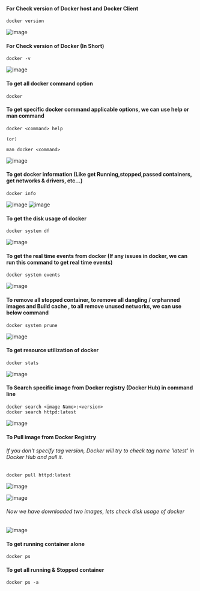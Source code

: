 #### For Check version of Docker host and Docker Client
```
docker version
```
![image](https://github.com/mahendran-indiabees/MyScripts/assets/96326288/aa6408af-87e1-4ddf-ab00-e3eb793fcbfe)

#### For Check version of Docker (In Short)
```
docker -v
```
![image](https://github.com/mahendran-indiabees/MyScripts/assets/96326288/d61f8143-ef8e-432c-b9bf-faf537e27319)

#### To get all docker command option 
```
docker
```
#### To get specific docker command applicable options, we can  use help or man command
```
docker <command> help

(or)

man docker <command>
```
![image](https://github.com/mahendran-indiabees/MyScripts/assets/96326288/5aff9688-a49f-453c-a04c-3f9a0d7c20c6)

#### To get docker information (Like get Running,stopped,passed containers, get networks & drivers, etc...)
```
docker info
```
![image](https://github.com/mahendran-indiabees/MyScripts/assets/96326288/7679cc2b-0205-462a-8bfd-23e0d9fcc545)
![image](https://github.com/mahendran-indiabees/MyScripts/assets/96326288/9796befc-bba8-4c05-9de1-4e4c42c251eb)

#### To get the disk usage of docker
```
docker system df
```
![image](https://github.com/mahendran-indiabees/MyScripts/assets/96326288/35bed768-85ed-4eb0-8f6e-fa871424a73c)

#### To get the real time events from docker (If any issues in docker, we can run this command to get real time events)
```
docker system events
```
![image](https://github.com/mahendran-indiabees/MyScripts/assets/96326288/11f38ed4-67dd-4fc9-8fd7-dac0071a39d3)

#### To remove all stopped container, to remove all dangling / orphanned images and Build cache , to all remove unused networks, we can use below command
```
docker system prune
```
![image](https://github.com/mahendran-indiabees/MyScripts/assets/96326288/4225fe34-699d-4dcc-a2b8-4bcfee485000)

#### To get resource utilization of docker
```
docker stats
```
![image](https://github.com/mahendran-indiabees/MyScripts/assets/96326288/fa0d5658-1381-4318-a085-57d6e3600630)

#### To Search specific image from Docker registry (Docker Hub) in command line
```
docker search <image Name>:<version>
docker search httpd:latest
```
![image](https://github.com/mahendran-indiabees/MyScripts/assets/96326288/ed47640d-f0d0-4a63-8bc3-dc2aeb8c0014)

#### To Pull image from Docker Registry
###### If you don't specify tag version, Docker will try to check tag name 'latest' in Docker Hub and pull it.
```
docker pull httpd:latest
```
![image](https://github.com/mahendran-indiabees/MyScripts/assets/96326288/ce86a094-eec6-4b9d-b30f-53e405ab9597)

![image](https://github.com/mahendran-indiabees/MyScripts/assets/96326288/865af638-7f02-453a-8c5c-bce8aec864be)

###### Now we have downloaded two images, lets check disk usage of docker
![image](https://github.com/mahendran-indiabees/MyScripts/assets/96326288/de2541eb-2960-49ca-82ad-e4a38ef7e033)

#### To get running container alone
```
docker ps
```

#### To get all running & Stopped container
```
docker ps -a
```
